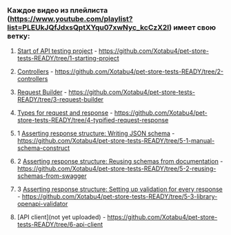 ### Каждое видео из плейлиста (https://www.youtube.com/playlist?list=PLEUkJQfJdxsQptXYqu07xwNyc_kcCzX2I) имеет свою ветку:

1. [Start of API testing project](https://www.youtube.com/watch?v=HmzT298UOy8&list=PLEUkJQfJdxsQptXYqu07xwNyc_kcCzX2I&index=1) - https://github.com/Xotabu4/pet-store-tests-READY/tree/1-starting-project

2. [Controllers](https://www.youtube.com/watch?v=zAL5ENPriE4&list=PLEUkJQfJdxsQptXYqu07xwNyc_kcCzX2I&index=2) - https://github.com/Xotabu4/pet-store-tests-READY/tree/2-controllers

3. [Request Builder](https://www.youtube.com/watch?v=tO1qiSAM-FY&list=PLEUkJQfJdxsQptXYqu07xwNyc_kcCzX2I&index=3) - https://github.com/Xotabu4/pet-store-tests-READY/tree/3-request-builder

4. [Types for request and response](https://www.youtube.com/watch?v=_LEutaiEt_0&list=PLEUkJQfJdxsQptXYqu07xwNyc_kcCzX2I&index=4) - https://github.com/Xotabu4/pet-store-tests-READY/tree/4-typified-request-response


5. 1 [Asserting response structure: Writing JSON schema](https://www.youtube.com/watch?v=8iHXhABjpS4&list=PLEUkJQfJdxsQptXYqu07xwNyc_kcCzX2I&index=5&ab_channel=OleksandrKhotemskyi) - https://github.com/Xotabu4/pet-store-tests-READY/tree/5-1-manual-schema-construct

5. 2 [Asserting response structure: Reusing schemas from documentation](https://www.youtube.com/watch?v=_bqxoJzsefg&list=PLEUkJQfJdxsQptXYqu07xwNyc_kcCzX2I&index=6&ab_channel=OleksandrKhotemskyi) - https://github.com/Xotabu4/pet-store-tests-READY/tree/5-2-reusing-schemas-from-swagger

5. 3 [Asserting response structure: Setting up validation for every response](https://www.youtube.com/watch?v=YJ3QZFWhgwM&list=PLEUkJQfJdxsQptXYqu07xwNyc_kcCzX2I&index=7&ab_channel=OleksandrKhotemskyi) - https://github.com/Xotabu4/pet-store-tests-READY/tree/5-3-library-openapi-validator

6. [API client](not yet uploaded) - https://github.com/Xotabu4/pet-store-tests-READY/tree/6-api-client

